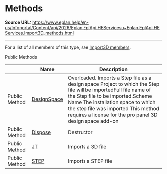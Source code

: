 # Methods

**Source URL:** https://www.eplan.help/en-us/Infoportal/Content/api/2026/Eplan.EplApi.HEServicesu~Eplan.EplApi.HEServices.Import3D_methods.html

---

For a list of all members of this type, see [Import3D members](Eplan.EplApi.HEServicesu~Eplan.EplApi.HEServices.Import3D_members.html).

Public Methods

|  | Name | Description |
| --- | --- | --- |
| Public Method | [DesignSpace](Eplan.EplApi.HEServicesu~Eplan.EplApi.HEServices.Import3D~DesignSpace.html) | Overloaded. Imports a Step file as a design space Project to which the Step file will be importedFull file name of the Step file to be imported.Scheme Name The installation space to which the step file was imported This method requires a license for the pro panel 3D design space add-on |
| Public Method | [Dispose](Eplan.EplApi.HEServicesu~Eplan.EplApi.HEServices.Import3D~Dispose().html) | Destructor |
| Public Method | [JT](Eplan.EplApi.HEServicesu~Eplan.EplApi.HEServices.Import3D~JT.html) | Imports a 3D file |
| Public Method | [STEP](Eplan.EplApi.HEServicesu~Eplan.EplApi.HEServices.Import3D~STEP.html) | Imports a STEP file |



